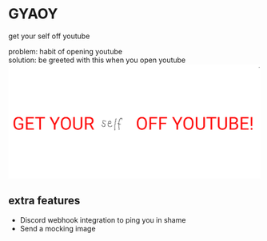 # GYAOY
get your self off youtube

problem: habit of opening youtube   
solution: be greeted with this when you open youtube ![example image](assets/example.png)  

## extra features
 - Discord webhook integration to ping you in shame
 - Send a mocking image